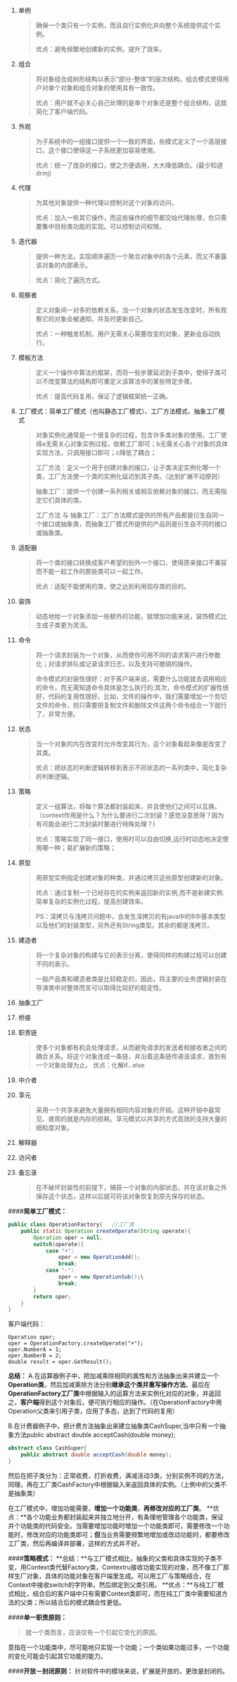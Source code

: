 1. 单例
	>确保一个类只有一个实例，而且自行实例化并向整个系统提供这个实例。
	>
	>优点：避免频繁地创建新的实例，提升了效率。

2. 组合
	>将对象组合成树形结构以表示“部分-整体”的层次结构，组合模式使得用户对单个对象和组合对象的使用具有一致性。
	>
	>优点：用户就不必关心自己处理的是单个对象还是整个组合结构，这就简化了客户端代码。

3. 外观
	>为子系统中的一组接口提供一个一致的界面，些模式定义了一个高层接口，这个接口使得这一子系统更加容易使用。
	>
	>优点：统一了庞杂的接口，使之方便调用，大大降低耦合。(最少知道drmj)

4. 代理
	>为其他对象提供一种代理以控制对这个对象的访问。
	>
	>优点：加入一些其它操作，而这些操作的细节都交给代理处理，你只需要集中目标类功能的实现。可以控制访问权限。

5. 迭代器
	>提供一种方法，实现顺序遍历一个聚合对象中的各个元素，而又不暴露该对象的内部表示。
	>
	>优点：简化了遍历方式。

6. 观察者
	>定义对象间一对多的依赖关系，当一个对象的状态发生改变时，所有观察它的对象会被通知，并及时更新自己。
	>
	>优点：一种触发机制，用户无需关心需要改变的对象，更新会自动执行。

7. 模板方法
	>定义一个操作中算法的框架，而将一些步骤延迟到子类中，使得子类可以不改变算法的结构即可重定义该算法中的某些特定步骤。
	>
	>优点：提高代码复用，保证了逻辑框架统一正确。

8.  工厂模式：简单工厂模式（也叫静态工厂模式）、工厂方法模式、抽象工厂模式
	>对象实例化通常是一个很复杂的过程，包含许多类对象的使用。工厂使得a无需关心对象实例过程，依赖工厂即可；b无需关心各个对象的具体实现方法，只调用接口即可；c降低了耦合；
	>
	>工厂方法：定义一个用于创建对象的接口，让子类决定实例化哪一个类，工厂方法使一个类的实例化延迟到其子类。（达到扩展不动原则）
	>
	>抽象工厂：提供一个创建一系列相关或相互依赖对象的接口，而无需指定它们具体的类。
	>
	>工厂方法 与 抽象工厂：工厂方法模式提供的所有产品都是衍生自同一个接口或抽象类，而抽象工厂模式所提供的产品则是衍生自不同的接口或抽象类。

9. 适配器
	> 将一个类的接口转换成客户希望的别外一个接口，使得原来接口不兼容而不能一起工作的那些类可以一起工作。
	>
	>优点：适配不能使用的类，使之达到利用现存类的目的。

10. 装饰
	>动态地给一个对象添加一些额外的功能，就增加功能来说，装饰模式比生成子类更为灵活。

11. 命令
	>将一个请求封装为一个对象，从而使你可用不同的请求客户进行参数化；对请求排队或记录请求日志，以及支持可撤销的操作。
	>
	>命令模式的封装性很好：对于客户端来说，需要什么功能就去调用相应的命令，而无需知道命令具体是怎么执行的;其次，命令模式的扩展性很好，代码的复用性很好。比如，文件的操作中，我们需要增加一个剪切文件的命令，则只需要把复制文件和删除文件这两个命令组合一下就行了，非常方便。

12. 状态
	>当一个对象的内在改变时允许改变其行为，这个对象看起来像是改变了其类。
	>
	>优点：把状态的判断逻辑转移到表示不同状态的一系列类中，简化复杂的判断逻辑。

13. 策略
	>定义一组算法，将每个算法都封装起来，并且使他们之间可以互换。
	>（context作用是什么？为什么要进行二次封装？感觉没意思呀？因为有可能会进行二次封装时要进行特殊处理？)

	>优点：策略实现了同一接口，使用时可以自由切换,运行时动态地决定使用哪一种；易扩展新的策略；

6. 原型
	>用原型实例指定创建对象的种类，并通过拷贝这些原型创建新的对象。
	>
	>优点：通过复制一个已经存在的实例来返回新的实例,而不是新建实例.简单复杂的实例化过程，提高创建效率。
	>
	>PS：深拷贝与浅拷贝问题中，会发生深拷贝的有java中的8中基本类型以及他们的封装类型，另外还有String类型。其余的都是浅拷贝。

9. 建造者
	>将一个复杂对象的构建与它的表示分离，使得同样的构建过程可以创建不同的表示。
	>
    >一般产品类和建造者类是比较稳定的，因此，将主要的业务逻辑封装在导演类中对整体而言可以取得比较好的稳定性。

11. 抽象工厂

18. 桥接

20. 职责链
	>使多个对象都有机会处理请求，从而避免请求的发送者和接收者之间的耦合关系。将这个对象连成一条链，并沿着这条链传递该请求，直到有一个对象处理为止。
	>优点：化解if...else

21. 中介者
22. 享元
	>采用一个共享来避免大量拥有相同内容对象的开销。这种开销中最常见、直观的就是内存的损耗。享元模式以共享的方式高效的支持大量的细粒度对象。

23. 解释器
24. 访问者
25. 备忘录
	>在不破坏封装性的前提下，捕获一个对象的内部状态，并在该对象之外保存这个状态，这样以后就可将该对象恢复到原先保存的状态。



####**简单工厂模式：**
```java
public class OperationFactory{   //工厂类
	public static Operation createOperate(String operate){
    	Operation oper = null;
        switch(operate){
        	case "+":
            	oper = new OperationAdd();
                break;
            case "-":
            	oper = new OperationSub();\
                break;
        }
        return oper;
    }
}
```
客户端代码：
```java7h
Operation oper;
oper = OperationFactory.createOperate("+");
oper.NumberA = 1;
oper.NumberB = 2;
double result = oper.GetResult();
```

**总结：**
A.在运算器例子中，把加减乘除相同的属性和方法抽象出来并建立一个**Operation类**，然后加减乘除方法分别**继承这个类并重写操作方法**。最后在**OperationFactory工厂类**中根据输入的运算方法来实例化对应的对象，并返回之，**客户端**得到这个对象后，便可执行相应的操作。（在OperationFactory中用Operation父类来引用子类，应用了多态，达到了代码的复用）

B.在计费器例子中，把计费方法抽象出来建立抽象类CashSuper,当中只有一个抽象方法public abstract double acceptCash(double money);
```java
abstract class CashSuper{
	public abstract double acceptCash(double money);
}
```
然后在把子类分为：正常收费，打折收费，满减活动3类，分别实例不同的方法，同理，再在工厂类CashFactory中根据输入来返回具体的实例。（上例中的父类不是抽象类）

在工厂模式中，增加功能需要，**增加一个功能类**，**再修改对应的工厂类**。
**优点：**各个功能业务都封装起来并独立地分开，有条理地管理各个功能类，保证并个功能类的代码安全。当需要增加功能时增加一个功能类即可，需要修改一个功能时，修改对应的功能类即可；**但**当业务需要频繁地增加或改动功能时，都要修改工厂类，然后再编译并部署，这样的方式并不好。

####**策略模式：**
**总结：**与工厂模式相比，抽象的父类和具体实现的子类不变，用Context类代替Factory类，Contextru接收功能实现的对象，而不像工厂那样生厂对象，具体的功能对象在客户端里生成。可以用工厂与策略结合，在Context中接收switch的字符串，然后绑定到父类引用。
**优点：**与纯工厂模式相比，结合后的客户端中只有需要Context类即可，而在纯工厂类中需要知道方法的父类；所以结合后的模式耦合性更低。

####**单一职责原则：**
>就一个类而言，应该仅有一个引起它变化的原因。

意指在一个功能类中，尽可能地只实现一个功能；一个类如果功能过多，一个功能的变化可能会引起其它功能的能力。

####**开放－封闭原则：**
针对软件中的模块来说，扩展是开放的，更改是封闭的。























